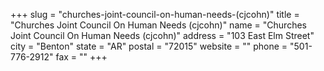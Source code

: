 +++
slug = "churches-joint-council-on-human-needs-(cjcohn)"
title = "Churches Joint Council On Human Needs (cjcohn)"
name = "Churches Joint Council On Human Needs (cjcohn)"
address = "103 East Elm Street"
city = "Benton"
state = "AR"
postal = "72015"
website = ""
phone = "501-776-2912"
fax = ""
+++
